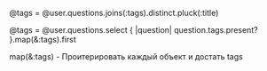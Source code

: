 @tags = @user.questions.joins(:tags).distinct.pluck(:title)

@tags = @user.questions.select { |question| question.tags.present? }.map(&:tags).first

map(&:tags) - Проитерировать каждый объект и достать tags